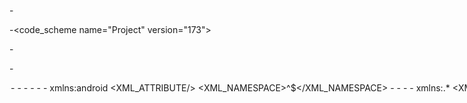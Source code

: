  <?xml version="1.0"?>

-<component name="ProjectCodeStyleConfiguration">


-<code_scheme name="Project" version="173">


-<codeStyleSettings language="XML">


-<indentOptions>

<option name="CONTINUATION_INDENT_SIZE" value="4"/>

</indentOptions>


-<arrangement>


-<rules>


-<section>


-<rule>


-<match>


-<AND>

<NAME>xmlns:android</NAME>

<XML_ATTRIBUTE/>

<XML_NAMESPACE>^$</XML_NAMESPACE>

</AND>

</match>

</rule>

</section>


-<section>


-<rule>


-<match>


-<AND>

<NAME>xmlns:.*</NAME>

<XML_ATTRIBUTE/>

<XML_NAMESPACE>^$</XML_NAMESPACE>

</AND>

</match>

<order>BY_NAME</order>

</rule>

</section>


-<section>


-<rule>


-<match>


-<AND>

<NAME>.*:id</NAME>

<XML_ATTRIBUTE/>

<XML_NAMESPACE>http://schemas.android.com/apk/res/android</XML_NAMESPACE>

</AND>

</match>

</rule>

</section>


-<section>


-<rule>


-<match>


-<AND>

<NAME>.*:name</NAME>

<XML_ATTRIBUTE/>

<XML_NAMESPACE>http://schemas.android.com/apk/res/android</XML_NAMESPACE>

</AND>

</match>

</rule>

</section>


-<section>


-<rule>


-<match>


-<AND>

<NAME>name</NAME>

<XML_ATTRIBUTE/>

<XML_NAMESPACE>^$</XML_NAMESPACE>

</AND>

</match>

</rule>

</section>


-<section>


-<rule>


-<match>


-<AND>

<NAME>style</NAME>

<XML_ATTRIBUTE/>

<XML_NAMESPACE>^$</XML_NAMESPACE>

</AND>

</match>

</rule>

</section>


-<section>


-<rule>


-<match>


-<AND>

<NAME>.*</NAME>

<XML_ATTRIBUTE/>

<XML_NAMESPACE>^$</XML_NAMESPACE>

</AND>

</match>

<order>BY_NAME</order>

</rule>

</section>


-<section>


-<rule>


-<match>


-<AND>

<NAME>.*</NAME>

<XML_ATTRIBUTE/>

<XML_NAMESPACE>http://schemas.android.com/apk/res/android</XML_NAMESPACE>

</AND>

</match>

<order>ANDROID_ATTRIBUTE_ORDER</order>

</rule>

</section>


-<section>


-<rule>


-<match>


-<AND>

<NAME>.*</NAME>

<XML_ATTRIBUTE/>

<XML_NAMESPACE>.*</XML_NAMESPACE>

</AND>

</match>

<order>BY_NAME</order>

</rule>

</section>

</rules>

</arrangement>

</codeStyleSettings>

</code_scheme>

</component>
